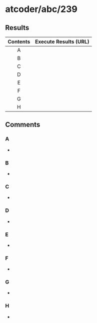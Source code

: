 # atcoder/abc/239

## Results
| Contents | Execute Results (URL) |
| :-: | :-- |
| A | |
| B | |
| C | |
| D | |
| E | |
| F | |
| G | |
| H | |


## Comments
### A
- 

### B
- 

### C
- 

### D
- 

### E
- 

### F
- 

### G
- 

### H
- 


